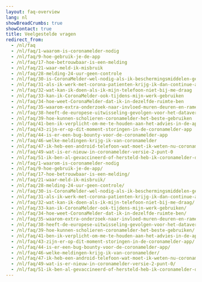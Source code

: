 ```yaml
---
layout: faq-overview
lang: nl
showBreadCrumbs: true
showContact: true
title: Veelgestelde vragen
redirect_from: 
  - /nl/faq
  - /nl/faq/1-waarom-is-coronamelder-nodig
  - /nl/faq/9-hoe-gebruik-je-de-app
  - /nl/faq/17-hoe-betrouwbaar-is-een-melding
  - /nl/faq/21-waar-meld-ik-misbruik
  - /nl/faq/28-melding-24-uur-geen-controle
  - /nl/faq/30-is-CoronaMelder-wel-nodig-als-ik-beschermingsmiddelen-gebruik
  - /nl/faq/31-als-ik-werk-met-corona-patienten-krijg-ik-dan-continue-alerts
  - /nl/faq/32-wat-kan-ik-doen-als-ik-mijn-telefoon-niet-bij-me-draag
  - /nl/faq/33-kan-ik-CoronaMelder-ook-tijdens-mijn-werk-gebruiken
  - /nl/faq/34-hoe-weet-CoronaMelder-dat-ik-in-dezelfde-ruimte-ben
  - /nl/faq/35-waarom-extra-onderzoek-naar-invloed-muren-deuren-en-ramen
  - /nl/faq/38-heeft-de-europese-uitwisseling-gevolgen-voor-het-dataverbruik-van-mijn-telefoon
  - /nl/faq/39-hoe-kunnen-scholieren-coronamelder-het-beste-gebruiken
  - /nl/faq/41-ben-ik-verplicht-om-me-te-houden-aan-het-advies-in-de-app
  - /nl/faq/43-zijn-er-op-dit-moment-storingen-in-de-coronamelder-app
  - /nl/faq/44-is-er-een-bug-bounty-voor-de-coronamelder-app
  - /nl/faq/46-welke-meldingen-krijg-ik-van-coronamelder
  - /nl/faq/47-ik-heb-een-android-telefoon-wat-moet-ik-weten-nu-coronamelder-weer-actief-is-na-landelijke-pauze
  - /nl/faq/49-wat-is-er-nieuw-in-coronamelder-versie-2-punt-0
  - /nl/faq/51-ik-ben-al-gevaccineerd-of-hersteld-heb-ik-coronamelder-dan-nog-nodig
  - /nl/faq/1-waarom-is-coronamelder-nodig
  - /nl/faq/9-hoe-gebruik-je-de-app/
  - /nl/faq/17-hoe-betrouwbaar-is-een-melding/
  - /nl/faq/21-waar-meld-ik-misbruik/
  - /nl/faq/28-melding-24-uur-geen-controle/
  - /nl/faq/30-is-CoronaMelder-wel-nodig-als-ik-beschermingsmiddelen-gebruik/
  - /nl/faq/31-als-ik-werk-met-corona-patienten-krijg-ik-dan-continue-alerts/
  - /nl/faq/32-wat-kan-ik-doen-als-ik-mijn-telefoon-niet-bij-me-draag/
  - /nl/faq/33-kan-ik-CoronaMelder-ook-tijdens-mijn-werk-gebruiken/
  - /nl/faq/34-hoe-weet-CoronaMelder-dat-ik-in-dezelfde-ruimte-ben/
  - /nl/faq/35-waarom-extra-onderzoek-naar-invloed-muren-deuren-en-ramen/
  - /nl/faq/38-heeft-de-europese-uitwisseling-gevolgen-voor-het-dataverbruik-van-mijn-telefoon/
  - /nl/faq/39-hoe-kunnen-scholieren-coronamelder-het-beste-gebruiken/
  - /nl/faq/41-ben-ik-verplicht-om-me-te-houden-aan-het-advies-in-de-app/
  - /nl/faq/43-zijn-er-op-dit-moment-storingen-in-de-coronamelder-app/
  - /nl/faq/44-is-er-een-bug-bounty-voor-de-coronamelder-app/
  - /nl/faq/46-welke-meldingen-krijg-ik-van-coronamelder/
  - /nl/faq/47-ik-heb-een-android-telefoon-wat-moet-ik-weten-nu-coronamelder-weer-actief-is-na-landelijke-pauze/
  - /nl/faq/49-wat-is-er-nieuw-in-coronamelder-versie-2-punt-0/
  - /nl/faq/51-ik-ben-al-gevaccineerd-of-hersteld-heb-ik-coronamelder-dan-nog-nodig/
---
```

